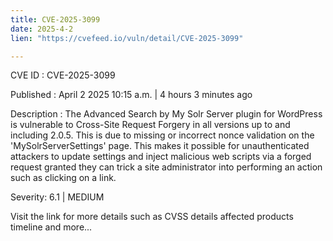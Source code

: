```yaml
---
title: CVE-2025-3099
date: 2025-4-2
lien: "https://cvefeed.io/vuln/detail/CVE-2025-3099"

---
```


CVE ID : CVE-2025-3099

Published :  April 2
2025
10:15 a.m. | 4 hours
3 minutes ago

Description : The Advanced Search by My Solr Server plugin for WordPress is vulnerable to Cross-Site Request Forgery in all versions up to
and including
2.0.5. This is due to missing or incorrect nonce validation on the 'MySolrServerSettings' page. This makes it possible for unauthenticated attackers to update settings and inject malicious web scripts via a forged request granted they can trick a site administrator into performing an action such as clicking on a link.

Severity: 6.1 | MEDIUM

Visit the link for more details
such as CVSS details
affected products
timeline
and more...
